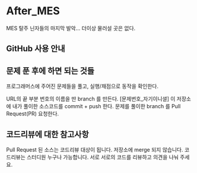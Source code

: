 # After_MES
MES 탈주 닌자들의 마지막 발악... 더이상 물러설 곳은 없다.

## GitHub 사용 안내

## 문제 푼 후에 하면 되는 것들
프로그래머스에 주어진 문제들을 풀고, 실행/채점으로 동작을 확인한다.

URL의 끝 부분 번호의 이름을 딴 branch 를 만든다. [문제번호_자기이니셜] 이 저장소에 내가 풀이한 소스코드를 commit + push 한다. 문제를 풀이한 branch 를 Pull Request(PR) 요청한다.

## 코드리뷰에 대한 참고사항
Pull Request 된 소스는 코드리뷰 대상이 됩니다. 저장소에 merge 되지 않습니다. 코드리뷰는 스터디원 누구나 가능합니다. 서로 서로의 코드를 리뷰하고 의견을 나눠 주세요.
